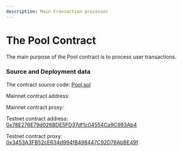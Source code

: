 ```yaml
---
description: Main transaction processor
---
```


# The Pool Contract

The main purpose of the Pool contract is to process user transactions.&#x20;



### Source and Deployment data

The contract source code: [Pool.sol](https://github.com/zkBob/pool-evm-single-l1/blob/main/contracts/Pool.sol)

Mainnet contract address:&#x20;

Mainnet contract proxy:&#x20;

Testnet contract address: [0x78E276E79d026BDE5FD37df1c04554Ca9C993Ab4](https://kovan.etherscan.io/address/0x78E276E79d026BDE5FD37df1c04554Ca9C993Ab4)

Testnet contract proxy: [0x3453A3FB52cE634d994fB498447C92D78AbBE49f](https://kovan.etherscan.io/address/0x3453A3FB52cE634d994fB498447C92D78AbBE49f)



